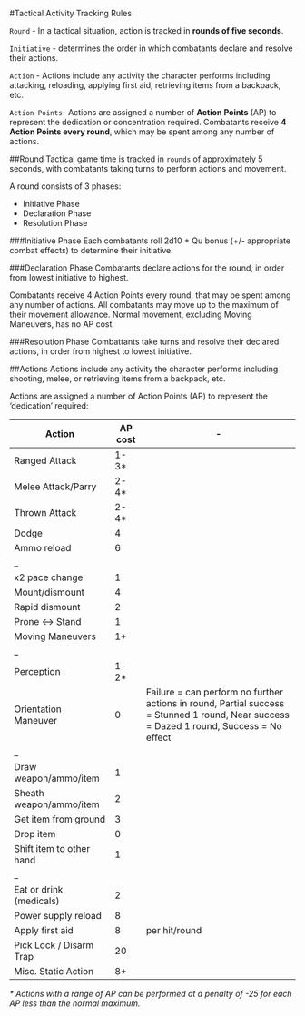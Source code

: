 #Tactical Activity Tracking Rules

`Round` - In a tactical situation, action is tracked in **rounds of five seconds**.

`Initiative` - determines the order in which combatants declare and resolve their actions.

`Action` - Actions include any activity the character performs including attacking, reloading, applying first aid, retrieving items from a backpack, etc.

`Action Points`- Actions are assigned a number of **Action Points** (AP) to represent the dedication or concentration required. Combatants receive **4 Action Points every round**, which may be spent among any number of actions.

##Round
Tactical game time is tracked in `rounds` of approximately 5 seconds, with combatants taking turns to perform actions and movement.

A round consists of 3 phases:
- Initiative Phase
- Declaration Phase
- Resolution Phase

###Initiative Phase
Each combatants roll 2d10 + Qu bonus (+/- appropriate combat effects) to determine their initiative.

###Declaration Phase
Combatants declare actions for the round, in order from lowest initiative to highest.

Combatants receive 4 Action Points every round, that may be spent among any number of actions.
All combatants may move up to the maximum of their movement allowance. Normal movement, excluding Moving Maneuvers, has no AP cost.

###Resolution Phase
Combattants take turns and resolve their declared actions, in order from highest to lowest initiative.

##Actions
Actions include any activity the character performs including shooting, melee, or retrieving items from a backpack, etc.

Actions are assigned a number of Action Points (AP) to represent the ‘dedication’ required:

| Action | AP cost | - |
| --- | --- | --- |
Ranged Attack|1-3*|
Melee Attack/Parry|2-4*|
Thrown Attack|2-4*|
Dodge|4|
Ammo reload|6|
_ | |
x2 pace change|1|
Mount/dismount|4|
Rapid dismount|2|
Prone <-> Stand|1|
Moving Maneuvers|1+|
_ | |
Perception|1-2*|
Orientation Maneuver|0|Failure = can perform no further actions in round, Partial success = Stunned 1 round, Near success = Dazed 1 round, Success = No effect
_ | |
Draw weapon/ammo/item|1|
Sheath weapon/ammo/item|2|
Get item from ground|3|
Drop item|0|
Shift item to other hand|1|
_ | |
Eat or drink (medicals)|2|
Power supply reload|8|
Apply first aid|8|per hit/round
Pick Lock / Disarm Trap|20|
Misc. Static Action|8+|

_* Actions with a range of AP can be performed at a penalty of -25 for each AP less than the normal maximum._

